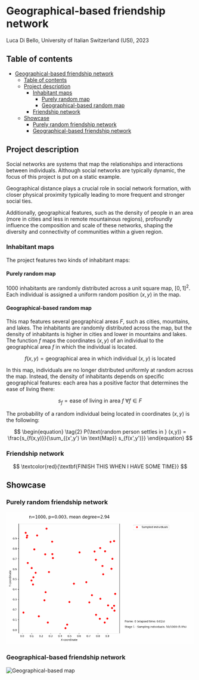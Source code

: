 # Geographical-based friendship network<!-- omit in toc-->

Luca Di Bello, University of Italian Switzerland (USI), 2023

## Table of contents<!-- omit in toc-->

- [Geographical-based friendship network](#geographical-based-friendship-network)
  - [Table of contents](#table-of-contents)
  - [Project description](#project-description)
    - [Inhabitant maps](#inhabitant-maps)
      - [Purely random map](#purely-random-map)
      - [Geographical-based random map](#geographical-based-random-map)
    - [Friendship network](#friendship-network)
  - [Showcase](#showcase)
    - [Purely random friendship network](#purely-random-friendship-network)
    - [Geographical-based friendship network](#geographical-based-friendship-network-1)

## Project description

Social networks are systems that map the relationships and interactions between individuals. Although social networks are typically dynamic, the focus of this project is put on a static example.

Geographical distance plays a crucial role in social network formation, with closer physical proximity typically leading to more frequent and stronger social ties.

Additionally, geographical features, such as the density of people in an area (more in cities and less in remote mountainous regions), profoundly influence the composition and scale of these networks, shaping the diversity and connectivity of communities within a given region.


### Inhabitant maps

The project features two kinds of inhabitant maps:

#### Purely random map

1000 inhabitants are randomly distributed across a unit square map, $[0,1]^2$. Each individual is assigned a uniform random position $(x,y)$ in the map.

#### Geographical-based random map

This map features several geographical areas $F$, such as cities, mountains, and lakes. The inhabitants are randomly distributed across the map, but the density of inhabitants is higher in cities and lower in mountains and lakes. The function $f$ maps the coordinates $(x, y)$ of an individual to the geographical area $f$ in which the individual is located.

$$
f(x,y) = \text{geographical area in which individual } (x,y) \text{ is located}
$$

In this map, individuals are no longer distributed uniformly at random across the map. Instead, the density of inhabitants depends on specific geographical features: each area has a positive factor that determines the ease of living there:

$$
\begin{equation*} \tag{1}
s_f = \text{ease of living in area } f \ \forall f \in F
\end{equation*}
$$

The probability of a random individual being located in coordinates $(x,y)$ is the following:

$$
\begin{equation} \tag{2}
P(\text{random person settles in } (x,y)) = \frac{s_{f(x,y)}}{\sum_{(x',y') \in \text{Map}} s_{f(x',y')}}
\end{equation}
$$

### Friendship network

$$
\textcolor{red}{\textbf{FINISH THIS WHEN I HAVE SOME TIME}}
$$

## Showcase<!-- GIFS -->

### Purely random friendship network

![Erdős–Rényi friendship network](./assets/erdos-renyi-network/gifs/erdos-renyi-network-simulation-1.gif)

### Geographical-based friendship network

![Geographical-based map](./assets/geographical-friendship-network/gifs/geographical-friendship-network-simulation-1.gif)
